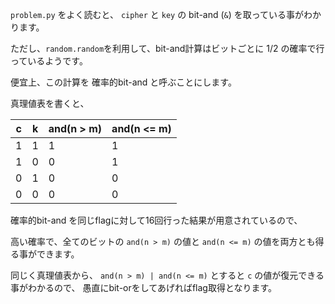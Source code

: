 `problem.py` をよく読むと、 `cipher` と `key` の bit-and (`&`) を取っている事がわかります。

ただし、`random.random`を利用して、bit-and計算はビットごとに 1/2 の確率で行っているようです。

便宜上、この計算を 確率的bit-and と呼ぶことにします。

真理値表を書くと、

| c | k | and(n > m) | and(n <= m) |
| -- | -- | -- | -- |
| 1 | 1 | 1 | 1 |
| 1 | 0 | 0 | 1 |
| 0 | 1 | 0 | 0 |
| 0 | 0 | 0 | 0 |


確率的bit-and を同じflagに対して16回行った結果が用意されているので、

高い確率で、全てのビットの `and(n > m)` の値と `and(n <= m)` の値を両方とも得る事ができます。


同じく真理値表から、 `and(n > m) | and(n <= m)` とすると `c` の値が復元できる事がわかるので、
愚直にbit-orをしてあげればflag取得となります。
